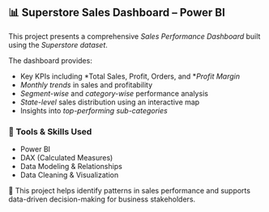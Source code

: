 ## 📊 Superstore Sales Dashboard – Power BI

This project presents a comprehensive *Sales Performance Dashboard* built using the *Superstore dataset*.

The dashboard provides:

* Key KPIs including *Total Sales, Profit, Orders, and **Profit Margin*
* *Monthly trends* in sales and profitability
* *Segment-wise* and *category-wise* performance analysis
* *State-level* sales distribution using an interactive map
* Insights into *top-performing sub-categories*

### 🔧 Tools & Skills Used

* Power BI
* DAX (Calculated Measures)
* Data Modeling & Relationships
* Data Cleaning & Visualization

 🚀 This project helps identify patterns in sales performance and supports data-driven decision-making for business stakeholders.
